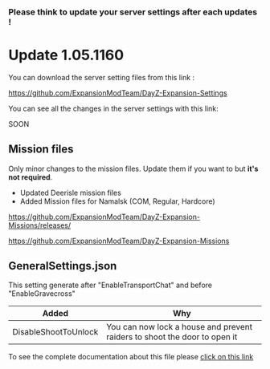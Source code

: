 ### Please think to update your server settings after each updates !

# Update 1.05.1160

You can download the server setting files from this link : 

https://github.com/ExpansionModTeam/DayZ-Expansion-Settings

You can see all the changes in the server settings with this link: 

SOON

## Mission files

Only minor changes to the mission files. Update them if you want to but **it's not required**.

- Updated Deerisle mission files
- Added Mission files for Namalsk (COM, Regular, Hardcore)

https://github.com/ExpansionModTeam/DayZ-Expansion-Missions/releases/

https://github.com/ExpansionModTeam/DayZ-Expansion-Missions

## GeneralSettings.json

This setting generate after "EnableTransportChat" and before "EnableGravecross"

| Added| Why |
|---|---|
| DisableShootToUnlock | You can now lock a house and prevent raiders to shoot the door to open it |

To see the complete documentation about this file please [click on this link](https://github.com/salutesh/DayZ-Expansion-Scripts/wiki/%5BServer-Hosting%5D-GeneralSettings)